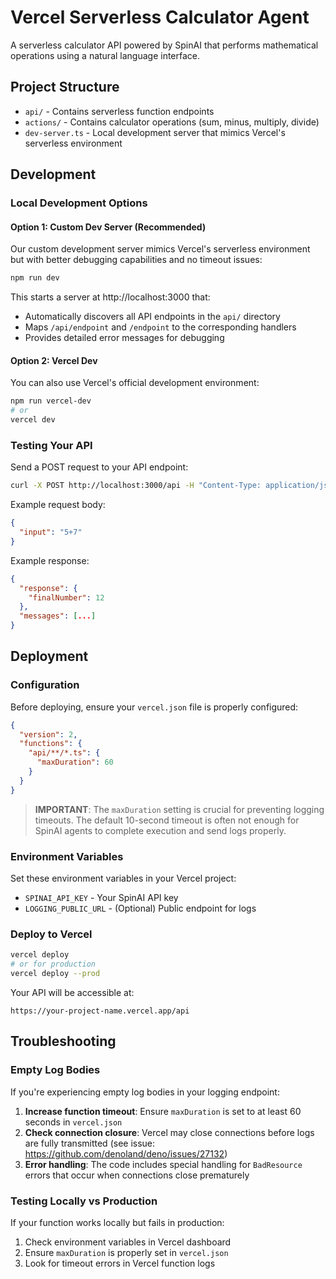 # Vercel Serverless Calculator Agent

A serverless calculator API powered by SpinAI that performs mathematical operations using a natural language interface.

## Project Structure

- `api/` - Contains serverless function endpoints
- `actions/` - Contains calculator operations (sum, minus, multiply, divide)
- `dev-server.ts` - Local development server that mimics Vercel's serverless environment

## Development

### Local Development Options

#### Option 1: Custom Dev Server (Recommended)

Our custom development server mimics Vercel's serverless environment but with better debugging capabilities and no timeout issues:

```bash
npm run dev
```

This starts a server at http://localhost:3000 that:
- Automatically discovers all API endpoints in the `api/` directory
- Maps `/api/endpoint` and `/endpoint` to the corresponding handlers
- Provides detailed error messages for debugging

#### Option 2: Vercel Dev

You can also use Vercel's official development environment:

```bash
npm run vercel-dev
# or
vercel dev
```

### Testing Your API

Send a POST request to your API endpoint:

```bash
curl -X POST http://localhost:3000/api -H "Content-Type: application/json" -d '{"input": "5+7"}'
```

Example request body:
```json
{
  "input": "5+7"
}
```

Example response:
```json
{
  "response": {
    "finalNumber": 12
  },
  "messages": [...]
}
```

## Deployment

### Configuration

Before deploying, ensure your `vercel.json` file is properly configured:

```json
{
  "version": 2,
  "functions": {
    "api/**/*.ts": {
      "maxDuration": 60
    }
  }
}
```

> **IMPORTANT**: The `maxDuration` setting is crucial for preventing logging timeouts. The default 10-second timeout is often not enough for SpinAI agents to complete execution and send logs properly.

### Environment Variables

Set these environment variables in your Vercel project:

- `SPINAI_API_KEY` - Your SpinAI API key
- `LOGGING_PUBLIC_URL` - (Optional) Public endpoint for logs

### Deploy to Vercel

```bash
vercel deploy
# or for production
vercel deploy --prod
```

Your API will be accessible at:
```
https://your-project-name.vercel.app/api
```

## Troubleshooting

### Empty Log Bodies

If you're experiencing empty log bodies in your logging endpoint:

1. **Increase function timeout**: Ensure `maxDuration` is set to at least 60 seconds in `vercel.json`
2. **Check connection closure**: Vercel may close connections before logs are fully transmitted (see issue: https://github.com/denoland/deno/issues/27132)
3. **Error handling**: The code includes special handling for `BadResource` errors that occur when connections close prematurely

### Testing Locally vs Production

If your function works locally but fails in production:

1. Check environment variables in Vercel dashboard
2. Ensure `maxDuration` is properly set in `vercel.json`
3. Look for timeout errors in Vercel function logs 